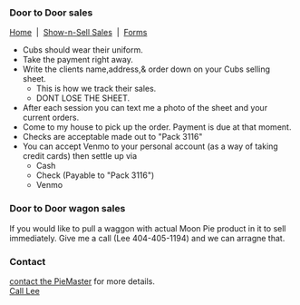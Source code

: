 ### Door to Door sales
[Home](/)
&nbsp;|&nbsp;
[Show-n-Sell Sales](/shownsell)
&nbsp;|&nbsp;
[Forms](/forms)

- Cubs should wear their uniform.
- Take the payment right away.
- Write the clients name,address,& order down on your Cubs selling sheet. 
    - This is how we track their sales. 
    - DONT LOSE THE SHEET.
- After each session you can text me a photo of the sheet and your current orders.
- Come to my house to pick up the order. Payment is due at that moment.
- Checks are acceptable made out to "Pack 3116"
- You can accept Venmo to your personal account (as a way of taking credit cards) then settle up via
    - Cash
    - Check (Payable to "Pack 3116")
    - Venmo

### Door to Door wagon sales

If you would like to pull a waggon with actual Moon Pie product in it to sell immediately. Give me a call (Lee 404-405-1194) and we can arragne that.

### Contact

[contact the PieMaster](mailto:lee@codejourneymen.com.com) for more details.
<br/>
[Call Lee](tel:4044051194)
